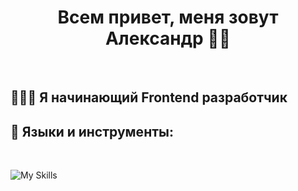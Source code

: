 <h1 align="center">Всем привет, меня зовут Александр 👋🏻</h1>
<br>

<h2>👨🏻‍💻 Я начинающий Frontend разработчик</h2>

<h2>🧰 Языки и инструменты:</h2>
<br>

![My Skills](https://skillicons.dev/icons?i=js,html,css,sass,gulp,nodejs,git,figma,ps)
